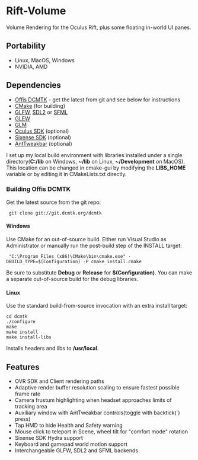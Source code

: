 Rift-Volume
============

Volume Rendering for the Oculus Rift,
plus some floating in-world UI panes.


## Portability 
 - Linux, MacOS, Windows  
 - NVIDIA, AMD

## Dependencies 
 - [Offis DCMTK](http://git.dcmtk.org/web/) - get the latest from git and see below for instructions
 - [CMake](http://www.cmake.org/) (for building)
 - [GLFW](http://www.glfw.org/download.html), [SDL2](https://www.libsdl.org/download-2.0.php) or [SFML](http://www.sfml-dev.org/download.php)
 - [GLEW](http://glew.sourceforge.net/)
 - [GLM](http://glm.g-truc.net/0.9.6/index.html)
 - [Oculus SDK](https://developer.oculus.com/downloads/) (optional)
 - [Sixense SDK](http://sixense.com/windowssdkdownload) (optional)
 - [AntTweakbar](http://anttweakbar.sourceforge.net/doc/tools:anttweakbar:download) (optional)

I set up my local build environment with libraries installed under a single directory(**C:/lib** on Windows, **~/lib** on Linux, **~/Development** on MacOS). This location can be changed in cmake-gui by modifying the **LIBS_HOME** variable or by editing it in CMakeLists.txt directly.

### Building Offis DCMTK
Get the latest source from the git repo:  

     git clone git://git.dcmtk.org/dcmtk

#### Windows
Use CMake for an out-of-source build. Either run Visual Studio as Administrator or manually run the post-build step of the INSTALL target:  

     "C:\Program Files (x86)\CMake\bin\cmake.exe" -DBUILD_TYPE=$(Configuration) -P cmake_install.cmake
Be sure to substitute **Debug** or **Release** for **$(Configuration)**. You can make a separate out-of-source build for the debug libraries.

#### Linux
Use the standard build-from-source invocation with an extra install target:  

    cd dcmtk
    ./configure
    make
    make install
    make install-libs
Installs headers and libs to **/usr/local**.


## Features 
 - OVR SDK and Client rendering paths  
 - Adaptive render buffer resolution scaling to ensure fastest possible frame rate  
 - Camera frustum highlighting when headset approaches limits of tracking area  
 - Auxiliary window with AntTweakbar controls(toggle with backtick(`) press)  
 - Tap HMD to hide Health and Safety warning  
 - Mouse click to teleport in Scene, wheel tilt for "comfort mode" rotation  
 - Sixense SDK Hydra support  
 - Keyboard and gamepad world motion support  
 - Interchangeable GLFW, SDL2 and SFML backends  
